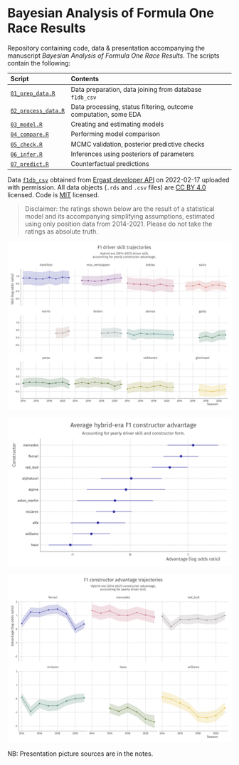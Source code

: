 # Bayesian Analysis of Formula One Race Results

Repository containing code, data & presentation accompanying the manuscript _Bayesian Analysis of Formula One Race Results_. The scripts contain the following:

| Script                                     | Contents                                                         |
| :----------------------------------------- | :--------------------------------------------------------------- |
| [`01_prep_data.R`](./01_prep_data.R)       | Data preparation, data joining from database `f1db_csv`          |
| [`02_process_data.R`](./02_process_data.R) | Data processing, status filtering, outcome computation, some EDA |
| [`03_model.R`](./03_model.R)               | Creating and estimating models                                   |
| [`04_compare.R`](./04_compare.R)           | Performing model comparison                                      |
| [`05_check.R`](./05_check.R)               | MCMC validation, posterior predictive checks                     |
| [`06_infer.R`](./06_infer.R)               | Inferences using posteriors of parameters                        |
| [`07_predict.R`](./07_predict.R)           | Counterfactual predictions                                       |

Data [`f1db_csv`](dat/f1db_csv) obtained from [Ergast developer API](http://ergast.com/mrd/db/) on 2022-02-17 uploaded with permission. All data objects (`.rds` and `.csv` files) are [CC BY 4.0](http://creativecommons.org/licenses/by/4.0/) licensed. Code is [MIT](LICENSE) licensed.

> Disclaimer: the ratings shown below are the result of a statistical model and its accompanying simplifying assumptions, estimated using only position data from 2014-2021. Please do not take the ratings as absolute truth.

![driver talent plot](img/plt_skill_trajectories.png)

![constructor advantage plot](img/plt_advantage_avg.png)

![constructor form plot](img/plt_advantage_trajectory.png)

NB: Presentation picture sources are in the notes.

